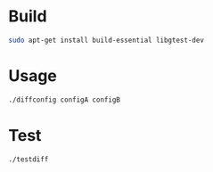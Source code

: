 # Build

```bash
sudo apt-get install build-essential libgtest-dev
```

# Usage

```bash
./diffconfig configA configB
```

# Test

```bash
./testdiff
```
